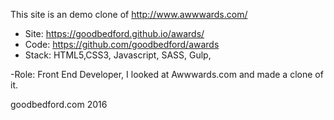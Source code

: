 This site is an demo clone of  http://www.awwwards.com/

- Site: https://goodbedford.github.io/awards/
- Code: https://github.com/goodbedford/awards 
- Stack: HTML5,CSS3, Javascript, SASS, Gulp,

-Role: Front End Developer, I looked at Awwwards.com and made a clone of it.


goodbedford.com 2016